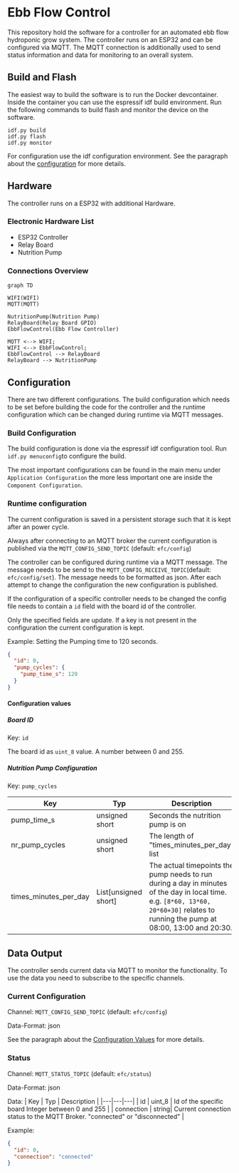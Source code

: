 # Ebb Flow Control

This repository hold the software for a controller for an automated ebb flow hydroponic grow system. The controller runs on an ESP32 and can be configured via MQTT. The MQTT connection is additionally used to send status information and data for monitoring to an overall system.

## Build and Flash

The easiest way to build the software is to run the Docker devcontainer.
Inside the container you can use the espressif idf build environment. Run the following commands to build flash and monitor the device on the software.

```
idf.py build
idf.py flash
idf.py monitor
```

For configuration use the idf configuration environment. See the paragraph about the [configuration](#configuration) for more details.

## Hardware

The controller runs on a ESP32 with additional Hardware.

### Electronic Hardware List

- ESP32 Controller
- Relay Board
- Nutrition Pump

### Connections Overview

```mermaid
graph TD

WIFI(WIFI)
MQTT(MQTT)

NutritionPump(Nutrition Pump)
RelayBoard(Relay Board GPIO)
EbbFlowControl(Ebb Flow Controller)

MQTT <--> WIFI;
WIFI <--> EbbFlowControl;
EbbFlowControl --> RelayBoard
RelayBoard --> NutritionPump
```

## Configuration

There are two different configurations. The build configuration which needs to be set before building the code for the controller and the runtime configuration which can be changed during runtime via MQTT messages.

### Build Configuration

The build configuration is done via the espressif idf configuration tool.
Run `idf.py menuconfig`to configure the build.

The most important configurations can be found in the main menu under `Application Configuration` the more less important one are inside the `Component Configuration`.

### Runtime configuration

The current configuration is saved in a persistent storage such that it is kept after an power cycle.

Always after connecting to an MQTT broker the current configuration is published via the `MQTT_CONFIG_SEND_TOPIC` (default: `efc/config`)

The controller can be configured during runtime via a MQTT message. The message needs to be send to the `MQTT_CONFIG_RECEIVE_TOPIC`(default: `efc/config/set`). The message needs to be formatted as json. After each attempt to change the configuration the new configuration is published.

If the configuration of a specific controller needs to be changed the config file needs to contain a `id` field with the board id of the controller.

Only the specified fields are update. If a key is not present in the configuration the current configuration is kept.

Example:
Setting the Pumping time to 120 seconds.

```json
{
  "id": 0,
  "pump_cycles": {
    "pump_time_s": 120
  }
}
```

#### Configuration values

##### Board ID

Key: `id`

The board id as `uint_8` value. A number between 0 and 255.

##### Nutrition Pump Configuration

Key: `pump_cycles`

| Key                   | Typ                  | Description                                                                                                                                                                         |
| --------------------- | -------------------- | ----------------------------------------------------------------------------------------------------------------------------------------------------------------------------------- |
| pump_time_s           | unsigned short       | Seconds the nutrition pump is on                                                                                                                                                    |
| nr_pump_cycles        | unsigned short       | The length of "times_minutes_per_day" list                                                                                                                                          |
| times_minutes_per_day | List[unsigned short] | The actual timepoints the pump needs to run during a day in minutes of the day in local time. e.g. `[8*60, 13*60, 20*60+30]` relates to running the pump at 08:00, 13:00 and 20:30. |

## Data Output

The controller sends current data via MQTT to monitor the functionality. To use the data you need to subscribe to the specific channels.

### Current Configuration

Channel: `MQTT_CONFIG_SEND_TOPIC` (default: `efc/config`)

Data-Format: json

See the paragraph about the [Configuration Values](#configuration-values) for more details.

### Status

Channel: `MQTT_STATUS_TOPIC` (default: `efc/status`)

Data-Format: json

Data:
| Key | Typ | Description |
|---|---|---|
| id | uint_8 | Id of the specific board Integer between 0 and 255 |
| connection | string| Current connection status to the MQTT Broker. "connected" or "disconnected" |

Example:

```json
{
  "id": 0,
  "connection": "connected"
}
```
